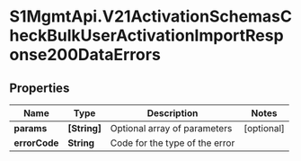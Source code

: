 # S1MgmtApi.V21ActivationSchemasCheckBulkUserActivationImportResponse200DataErrors

## Properties
Name | Type | Description | Notes
------------ | ------------- | ------------- | -------------
**params** | **[String]** | Optional array of parameters | [optional] 
**errorCode** | **String** | Code for the type of the error | 


